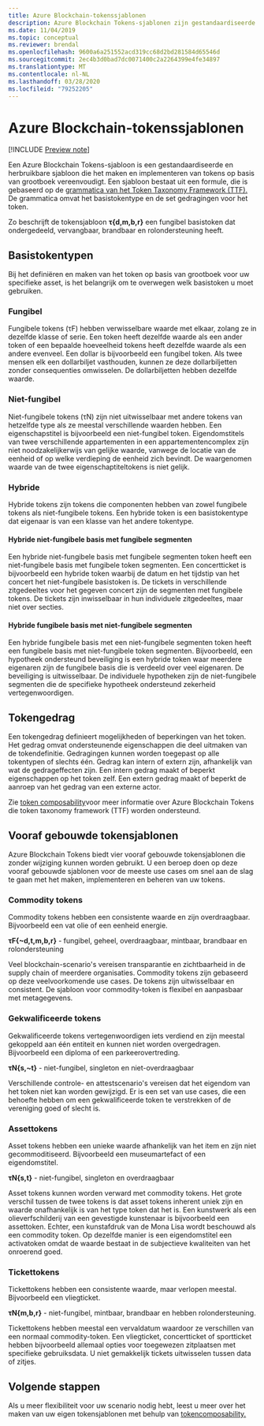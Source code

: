 ```yaml
---
title: Azure Blockchain-tokenssjablonen
description: Azure Blockchain Tokens-sjablonen zijn gestandaardiseerde en herbruikbare sjablonen die het maken en implementeren van tokens op basis van grootboek vereenvoudigen.
ms.date: 11/04/2019
ms.topic: conceptual
ms.reviewer: brendal
ms.openlocfilehash: 9600a6a251552acd319cc68d2bd281584d65546d
ms.sourcegitcommit: 2ec4b3d0bad7dc0071400c2a2264399e4fe34897
ms.translationtype: MT
ms.contentlocale: nl-NL
ms.lasthandoff: 03/28/2020
ms.locfileid: "79252205"
---
```

# <a name="azure-blockchain-tokens-templates"></a>Azure Blockchain-tokenssjablonen

[!INCLUDE [Preview note](./includes/preview.md)]

Een Azure Blockchain Tokens-sjabloon is een gestandaardiseerde en herbruikbare sjabloon die het maken en implementeren van tokens op basis van grootboek vereenvoudigt. Een sjabloon bestaat uit een formule, die is gebaseerd op de [grammatica van het Token Taxonomy Framework (TTF).](overview.md#token-taxonomy-framework) De grammatica omvat het basistokentype en de set gedragingen voor het token.  

Zo beschrijft de tokensjabloon **τ{d,m,b,r}** een fungibel basistoken dat ondergedeeld, vervangbaar, brandbaar en rolondersteuning heeft.
  
## <a name="base-token-types"></a>Basistokentypen

Bij het definiëren en maken van het token op basis van grootboek voor uw specifieke asset, is het belangrijk om te overwegen welk basistoken u moet gebruiken.

### <a name="fungible"></a>Fungibel

Fungibele tokens (τF) hebben verwisselbare waarde met elkaar, zolang ze in dezelfde klasse of serie. Een token heeft dezelfde waarde als een ander token of een bepaalde hoeveelheid tokens heeft dezelfde waarde als een andere evenveel. Een dollar is bijvoorbeeld een fungibel token. Als twee mensen elk een dollarbiljet vasthouden, kunnen ze deze dollarbiljetten zonder consequenties omwisselen. De dollarbiljetten hebben dezelfde waarde. 

### <a name="non-fungible"></a>Niet-fungibel

Niet-fungibele tokens (τN) zijn niet uitwisselbaar met andere tokens van hetzelfde type als ze meestal verschillende waarden hebben. Een eigenschapstitel is bijvoorbeeld een niet-fungibel token. Eigendomstitels van twee verschillende appartementen in een appartementencomplex zijn niet noodzakelijkerwijs van gelijke waarde, vanwege de locatie van de eenheid of op welke verdieping de eenheid zich bevindt. De waargenomen waarde van de twee eigenschaptiteltokens is niet gelijk.

### <a name="hybrid"></a>Hybride

Hybride tokens zijn tokens die componenten hebben van zowel fungibele tokens als niet-fungibele tokens. Een hybride token is een basistokentype dat eigenaar is van een klasse van het andere tokentype.

#### <a name="hybrid-non-fungible-base-with-fungible-segments"></a>Hybride niet-fungibele basis met fungibele segmenten

Een hybride niet-fungibele basis met fungibele segmenten token heeft een niet-fungibele basis met fungibele token segmenten.
Een concertticket is bijvoorbeeld een hybride token waarbij de datum en het tijdstip van het concert het niet-fungibele basistoken is. De tickets in verschillende zitgedeeltes voor het gegeven concert zijn de segmenten met fungibele tokens. De tickets zijn inwisselbaar in hun individuele zitgedeeltes, maar niet over secties.

#### <a name="hybrid-fungible-base-with-non-fungible-segments"></a>Hybride fungibele basis met niet-fungibele segmenten

Een hybride fungibele basis met een niet-fungibele segmenten token heeft een fungibele basis met niet-fungibele token segmenten. Bijvoorbeeld, een hypotheek ondersteund beveiliging is een hybride token waar meerdere eigenaren zijn de fungibele basis die is verdeeld over veel eigenaren. De beveiliging is uitwisselbaar. De individuele hypotheken zijn de niet-fungibele segmenten die de specifieke hypotheek ondersteund zekerheid vertegenwoordigen.

## <a name="token-behaviors"></a>Tokengedrag

Een tokengedrag definieert mogelijkheden of beperkingen van het token. Het gedrag omvat ondersteunende eigenschappen die deel uitmaken van de tokendefinitie. Gedragingen kunnen worden toegepast op alle tokentypen of slechts één. Gedrag kan intern of extern zijn, afhankelijk van wat de gedrageffecten zijn. Een intern gedrag maakt of beperkt eigenschappen op het token zelf. Een extern gedrag maakt of beperkt de aanroep van het gedrag van een externe actor.

Zie [token composability](composability.md)voor meer informatie over Azure Blockchain Tokens die token taxonomy framework (TTF) worden ondersteund.

## <a name="pre-built-token-templates"></a>Vooraf gebouwde tokensjablonen

Azure Blockchain Tokens biedt vier vooraf gebouwde tokensjablonen die zonder wijziging kunnen worden gebruikt. U een beroep doen op deze vooraf gebouwde sjablonen voor de meeste use cases om snel aan de slag te gaan met het maken, implementeren en beheren van uw tokens.

### <a name="commodity-tokens"></a>Commodity tokens

Commodity tokens hebben een consistente waarde en zijn overdraagbaar. Bijvoorbeeld een vat olie of een eenheid energie.

**τF{~d,t,m,b,r}** - fungibel, geheel, overdraagbaar, mintbaar, brandbaar en rolondersteuning

Veel blockchain-scenario's vereisen transparantie en zichtbaarheid in de supply chain of meerdere organisaties. Commodity tokens zijn gebaseerd op deze veelvoorkomende use cases. De tokens zijn uitwisselbaar en consistent. De sjabloon voor commodity-token is flexibel en aanpasbaar met metagegevens.

### <a name="qualified-tokens"></a>Gekwalificeerde tokens

Gekwalificeerde tokens vertegenwoordigen iets verdiend en zijn meestal gekoppeld aan één entiteit en kunnen niet worden overgedragen. Bijvoorbeeld een diploma of een parkeerovertreding.

**τN{s,~t}** - niet-fungibel, singleton en niet-overdraagbaar

Verschillende controle- en attestscenario's vereisen dat het eigendom van het token niet kan worden gewijzigd. Er is een set van use cases, die een behoefte hebben om een gekwalificeerde token te verstrekken of de vereniging goed of slecht is.

### <a name="asset-tokens"></a>Assettokens

Asset tokens hebben een unieke waarde afhankelijk van het item en zijn niet gecommoditiseerd. Bijvoorbeeld een museumartefact of een eigendomstitel.

**τN{s,t}** - niet-fungibel, singleton en overdraagbaar

Asset tokens kunnen worden verward met commodity tokens. Het grote verschil tussen de twee tokens is dat asset tokens inherent uniek zijn en waarde onafhankelijk is van het type token dat het is. Een kunstwerk als een olieverfschilderij van een gevestigde kunstenaar is bijvoorbeeld een assettoken. Echter, een kunstafdruk van de Mona Lisa wordt beschouwd als een commodity token. Op dezelfde manier is een eigendomstitel een activatoken omdat de waarde bestaat in de subjectieve kwaliteiten van het onroerend goed.

### <a name="ticket-tokens"></a>Tickettokens

Tickettokens hebben een consistente waarde, maar verlopen meestal. Bijvoorbeeld een vliegticket.

**τN{m,b,r}** - niet-fungibel, mintbaar, brandbaar en hebben rolondersteuning.

Tickettokens hebben meestal een vervaldatum waardoor ze verschillen van een normaal commodity-token. Een vliegticket, concertticket of sportticket hebben bijvoorbeeld allemaal opties voor toegewezen zitplaatsen met specifieke gebruiksdata. U niet gemakkelijk tickets uitwisselen tussen data of zitjes.

## <a name="next-steps"></a>Volgende stappen

Als u meer flexibiliteit voor uw scenario nodig hebt, leest u meer over het maken van uw eigen tokensjablonen met behulp van [tokencomposability.](composability.md)
